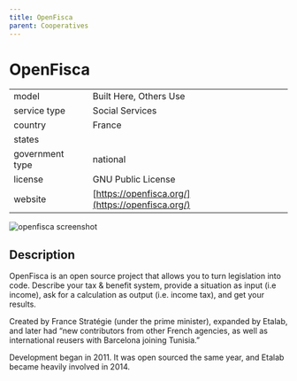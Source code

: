 ```yaml
---
title: OpenFisca
parent: Cooperatives
---
```


# OpenFisca

|                   |                                          |
|:------------------|:-----------------------------------------|
| model             | Built Here, Others Use
| service type      | Social Services
| country           | France
| states            | 
| government type   | national
| license           | GNU Public License
| website           | [https://openfisca.org/](https://openfisca.org/)

![openfisca screenshot](images/openfisca.png)

## Description

OpenFisca is an open source project that allows you to turn legislation into code. Describe your tax & benefit system, provide a situation as input (i.e income), ask for a calculation as output (i.e. income tax), and get your results.

Created by France Stratégie (under the prime minister), expanded by Etalab, and later had “new contributors from other French agencies, as well as international reusers with Barcelona joining Tunisia.”

Development began in 2011. It was open sourced the same year, and Etalab became heavily involved in 2014.
